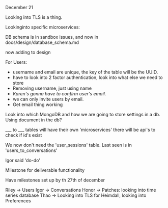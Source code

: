 December 21

Looking into TLS is a thing.

Lookinginto specific microservices:

DB schema is in sandbox issues, and now in docs/design/database_schema.md

now adding to design

For Users:
 * username and email are unique, the key of the table will be the UUID.
 * have to look into 2 factor authentication, look into what else we need to store
 * Removing username, just using name
 * _Karen's gonna have to confirm user's email._
 * we can only invite users by email.
 * Get email thing working
 
 
Look into which MongoDB and how we are going to store settings in a db. Using document in the db?


___ to ___ tables will have their own 'microservices' there will be api's to check if id's exist 

We now don't need the 'user_sessions' table. Last seen is in 'users_to_conversations'

Igor said 'do-do'

Milestone for deliverable functionality

Have milestones set up by th 27th of december

Riley -> Users
Igor -> Conversations
Honor -> Patches: looking into time series database
Thao -> Looking into TLS for Heimdall, looking into Preferences

